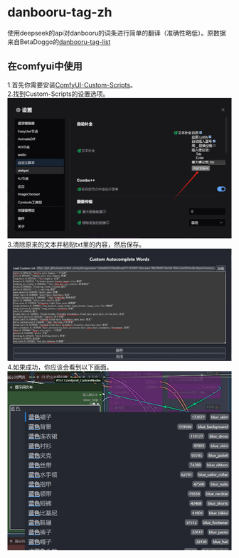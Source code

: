 # danbooru-tag-zh
使用deepseek的api对danbooru的词条进行简单的翻译（准确性略低）。原数据来自BetaDoggo的[danbooru-tag-list](https://github.com/BetaDoggo/danbooru-tag-list)<br>
## 在comfyui中使用 <br>
1.首先你需要安装[ComfyUI-Custom-Scripts](https://github.com/pythongosssss/ComfyUI-Custom-Scripts)。<br>
2.找到Custom-Scripts的设置选项。
![2](./image/2.png)
3.清除原来的文本并粘贴txt里的内容，然后保存。
![3](./image/3.png)
4.如果成功，你应该会看到以下画面。
![1](./image/1.png)
